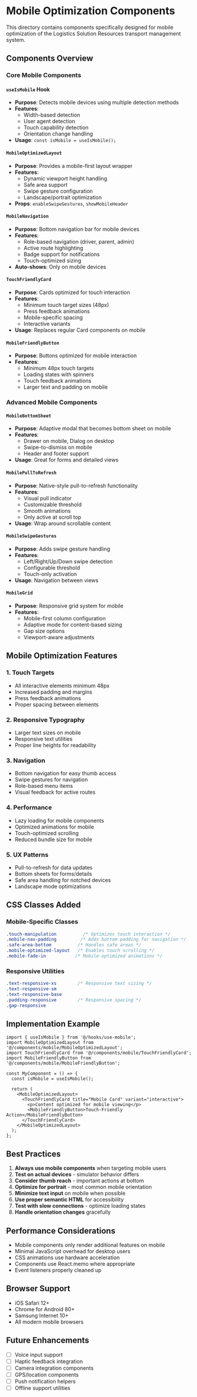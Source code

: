 # Mobile Optimization Components

This directory contains components specifically designed for mobile optimization of the Logistics Solution Resources transport management system.

## Components Overview

### Core Mobile Components

#### `useIsMobile` Hook
- **Purpose**: Detects mobile devices using multiple detection methods
- **Features**: 
  - Width-based detection
  - User agent detection
  - Touch capability detection
  - Orientation change handling
- **Usage**: `const isMobile = useIsMobile();`

#### `MobileOptimizedLayout`
- **Purpose**: Provides a mobile-first layout wrapper
- **Features**:
  - Dynamic viewport height handling
  - Safe area support
  - Swipe gesture configuration
  - Landscape/portrait optimization
- **Props**: `enableSwipeGestures`, `showMobileHeader`

#### `MobileNavigation`
- **Purpose**: Bottom navigation bar for mobile devices
- **Features**:
  - Role-based navigation (driver, parent, admin)
  - Active route highlighting
  - Badge support for notifications
  - Touch-optimized sizing
- **Auto-shows**: Only on mobile devices

#### `TouchFriendlyCard`
- **Purpose**: Cards optimized for touch interaction
- **Features**:
  - Minimum touch target sizes (48px)
  - Press feedback animations
  - Mobile-specific spacing
  - Interactive variants
- **Usage**: Replaces regular Card components on mobile

#### `MobileFriendlyButton`
- **Purpose**: Buttons optimized for mobile interaction
- **Features**:
  - Minimum 48px touch targets
  - Loading states with spinners
  - Touch feedback animations
  - Larger text and padding on mobile

### Advanced Mobile Components

#### `MobileBottomSheet`
- **Purpose**: Adaptive modal that becomes bottom sheet on mobile
- **Features**:
  - Drawer on mobile, Dialog on desktop
  - Swipe-to-dismiss on mobile
  - Header and footer support
- **Usage**: Great for forms and detailed views

#### `MobilePullToRefresh`
- **Purpose**: Native-style pull-to-refresh functionality
- **Features**:
  - Visual pull indicator
  - Customizable threshold
  - Smooth animations
  - Only active at scroll top
- **Usage**: Wrap around scrollable content

#### `MobileSwipeGestures`
- **Purpose**: Adds swipe gesture handling
- **Features**:
  - Left/Right/Up/Down swipe detection
  - Configurable threshold
  - Touch-only activation
- **Usage**: Navigation between views

#### `MobileGrid`
- **Purpose**: Responsive grid system for mobile
- **Features**:
  - Mobile-first column configuration
  - Adaptive mode for content-based sizing
  - Gap size options
  - Viewport-aware adjustments

## Mobile Optimization Features

### 1. Touch Targets
- All interactive elements minimum 48px
- Increased padding and margins
- Press feedback animations
- Proper spacing between elements

### 2. Responsive Typography
- Larger text sizes on mobile
- Responsive text utilities
- Proper line heights for readability

### 3. Navigation
- Bottom navigation for easy thumb access
- Swipe gestures for navigation
- Role-based menu items
- Visual feedback for active routes

### 4. Performance
- Lazy loading for mobile components
- Optimized animations for mobile
- Touch-optimized scrolling
- Reduced bundle size for mobile

### 5. UX Patterns
- Pull-to-refresh for data updates
- Bottom sheets for forms/details
- Safe area handling for notched devices
- Landscape mode optimizations

## CSS Classes Added

### Mobile-Specific Classes
```css
.touch-manipulation          /* Optimizes touch interaction */
.mobile-nav-padding         /* Adds bottom padding for navigation */
.safe-area-bottom          /* Handles safe areas */
.mobile-optimized-layout   /* Enables touch scrolling */
.mobile-fade-in           /* Mobile-optimized animations */
```

### Responsive Utilities
```css
.text-responsive-xs        /* Responsive text sizing */
.text-responsive-sm
.text-responsive-base
.padding-responsive        /* Responsive spacing */
.gap-responsive
```

## Implementation Example

```tsx
import { useIsMobile } from '@/hooks/use-mobile';
import MobileOptimizedLayout from '@/components/mobile/MobileOptimizedLayout';
import TouchFriendlyCard from '@/components/mobile/TouchFriendlyCard';
import MobileFriendlyButton from '@/components/mobile/MobileFriendlyButton';

const MyComponent = () => {
  const isMobile = useIsMobile();
  
  return (
    <MobileOptimizedLayout>
      <TouchFriendlyCard title="Mobile Card" variant="interactive">
        <p>Content optimized for mobile viewing</p>
        <MobileFriendlyButton>Touch-Friendly Action</MobileFriendlyButton>
      </TouchFriendlyCard>
    </MobileOptimizedLayout>
  );
};
```

## Best Practices

1. **Always use mobile components** when targeting mobile users
2. **Test on actual devices** - simulator behavior differs
3. **Consider thumb reach** - important actions at bottom
4. **Optimize for portrait** - most common mobile orientation
5. **Minimize text input** on mobile when possible
6. **Use proper semantic HTML** for accessibility
7. **Test with slow connections** - optimize loading states
8. **Handle orientation changes** gracefully

## Performance Considerations

- Mobile components only render additional features on mobile
- Minimal JavaScript overhead for desktop users
- CSS animations use hardware acceleration
- Components use React.memo where appropriate
- Event listeners properly cleaned up

## Browser Support

- iOS Safari 12+
- Chrome for Android 80+
- Samsung Internet 10+
- All modern mobile browsers

## Future Enhancements

- [ ] Voice input support
- [ ] Haptic feedback integration
- [ ] Camera integration components
- [ ] GPS/location components
- [ ] Push notification helpers
- [ ] Offline support utilities